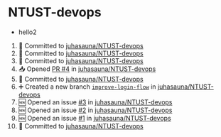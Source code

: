 # NTUST-devops
- hello2




<!--START_SECTION:activity-->
1. 📝 Committed to [juhasauna/NTUST-devops](https://github.com/juhasauna/NTUST-devops/commit/083e21482c613acaf70e693c602c3da386e76595)
2. 📝 Committed to [juhasauna/NTUST-devops](https://github.com/juhasauna/NTUST-devops/commit/3881abb1bf7040980e223668f606d48f9541c805)
3. 📝 Committed to [juhasauna/NTUST-devops](https://github.com/juhasauna/NTUST-devops/commit/ebe6be7a9f834745dec7c9b04223a6878cfa0ca6)
4. 📥 Opened [PR #4](https://github.com/juhasauna/NTUST-devops/pull/4) in [juhasauna/NTUST-devops](https://github.com/juhasauna/NTUST-devops)
5. 📝 Committed to [juhasauna/NTUST-devops](https://github.com/juhasauna/NTUST-devops/commit/85277a9850fb9b0a3bc298209e8aefcc8311195b)
6. ➕ Created a new branch [`improve-login-flow`](https://github.com/juhasauna/NTUST-devops/tree/improve-login-flow) in [juhasauna/NTUST-devops](https://github.com/juhasauna/NTUST-devops)
7. 🆕 Opened an issue [#3](https://github.com/juhasauna/NTUST-devops/issues/3) in [juhasauna/NTUST-devops](https://github.com/juhasauna/NTUST-devops)
8. 🆕 Opened an issue [#2](https://github.com/juhasauna/NTUST-devops/issues/2) in [juhasauna/NTUST-devops](https://github.com/juhasauna/NTUST-devops)
9. 🆕 Opened an issue [#1](https://github.com/juhasauna/NTUST-devops/issues/1) in [juhasauna/NTUST-devops](https://github.com/juhasauna/NTUST-devops)
10. 📝 Committed to [juhasauna/NTUST-devops](https://github.com/juhasauna/NTUST-devops/commit/b3d9b8179e099c04fc946819be4a7cbe543ff86c)
<!--END_SECTION:activity-->
